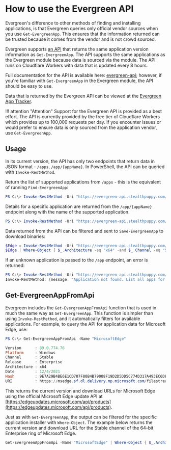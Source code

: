 # How to use the Evergreen API

Evergreen's difference to other methods of finding and installing applications, is that Evergreen queries only official vendor sources when you use `Get-EvergreenApp`. This ensures that the information returned can be trusted because it comes from the vendor and is not crowd sourced.

Evergreen supports [an API](https://evergreen-api.stealthpuppy.com/) that returns the same application version information as `Get-EvergreenApp`. The API supports the same applications as the Evergreen module because data is sourced via the module. The API runs on Cloudflare Workers with data that is updated every 8 hours.

Full documentation for the API is available here: [evergreen-api](https://app.swaggerhub.com/apis/stealthpuppy/evergreen-api/1.0.0); however, if you're familiar with `Get-EvergreenApp` in the Evergreen module, the API should be easy to use.

Data that is returned by the Evergreen API can be viewed at the [Evergreen App Tracker](https://stealthpuppy.com/apptracker/).

!!! attention "Attention"
    Support for the Evergreen API is provided as a best effort. The API is currently provided by the free tier of Cloudflare Workers which provides up to 100,000 requests per day. If you encounter issues or would prefer to ensure data is only sourced from the application vendor, use `Get-EvergreenApp`.

## Usage

In its current version, the API has only two endpoints that return data in JSON format - `/apps`, `/app/{appName}`. In PowerShell, the API can be queried with `Invoke-RestMethod`.

Return the list of supported applications from `/apps` - this is the equivalent of running `Find-EvergreenApp`:

```powershell
PS C:\> Invoke-RestMethod -Uri "https://evergreen-api.stealthpuppy.com/apps"
```

Details for a specific application are returned from the `/app/{appName}` endpoint along with the name of the supported application.

```powershell
PS C:\> Invoke-RestMethod -Uri "https://evergreen-api.stealthpuppy.com/app/MicrosoftEdge"
```

Data returned from the API can be  filtered and sent to `Save-EvergreenApp` to download binaries:

```powershell
$Edge = Invoke-RestMethod -Uri "https://evergreen-api.stealthpuppy.com/app/MicrosoftEdge"
$Edge | Where-Object { $_.Architecture -eq "x64" -and $_.Channel -eq "Stable" -and $_.Release -eq "Enterprise" } | Save-EvergreenApp -Path "C:\Apps"
```

If an unknown application is passed to the `/app` endpoint, an error is returned:

```powershell
PS C:\> Invoke-RestMethod -Uri "https://evergreen-api.stealthpuppy.com/app/UnsupportedApp"
Invoke-RestMethod: {message: "Application not found. List all apps for valid application names. Application names are case sensitive.}
```

## Get-EvergreenAppFromApi

Evergreen includes the `Get-EvergreenAppFromApi` function that is used in much the same way as `Get-EvergreenApp`. This function is simpler than using `Invoke-RestMethod`, and it automatically filters for available applications. For example, to query the API for application data for Microsoft Edge, use:

```powershell
PS C:\> Get-EvergreenAppFromApi -Name "MicrosoftEdge"

Version      : 89.0.774.76
Platform     : Windows
Channel      : Stable
Release      : Enterprise
Architecture : x64
Date         : 12/4/2021
Hash         : 9E7A29B4BE6E1CD707F80B4B79008F19D2D5DD5C774D317A493EC6DE5BE0B7D7
URI          : https://msedge.sf.dl.delivery.mp.microsoft.com/filestreamingservice/files/4d12f620-174c-4259-85e6-8a80ea45ff10/MicrosoftEdgeEnterpriseX64.msi
```

This returns the current version and download URLs for Microsoft Edge using the official Microsoft Edge update API at [https://edgeupdates.microsoft.com/api/products](https://edgeupdates.microsoft.com/api/products).

Just as with `Get-EvergreenApp`, the output can be filtered for the specific application installer with `Where-Object`. The example below returns the current version and download URL for the Stable channel of the 64-bit Enterprise ring of Microsoft Edge.

```powershell
Get-EvergreenAppFromApi -Name "MicrosoftEdge" | Where-Object { $_.Architecture -eq "x64" -and $_.Channel -eq "Stable" -and $_.Release -eq "Enterprise" }
```
